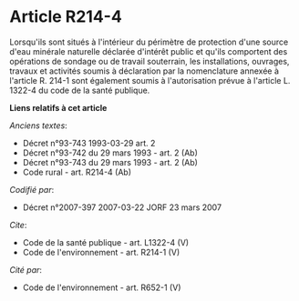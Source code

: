 # Article R214-4

Lorsqu'ils sont situés à l'intérieur du périmètre de protection d'une source d'eau minérale naturelle déclarée d'intérêt
public et qu'ils comportent des opérations de sondage ou de travail souterrain, les installations, ouvrages, travaux et
activités soumis à déclaration par la nomenclature annexée à l'article R. 214-1 sont également soumis à l'autorisation prévue
à l'article L. 1322-4 du code de la santé publique.

**Liens relatifs à cet article**

_Anciens textes_:

  - Décret n°93-743 1993-03-29 art. 2
  - Décret n°93-742 du 29 mars 1993 - art. 2 (Ab)
  - Décret n°93-743 du 29 mars 1993 - art. 2 (Ab)
  - Code rural - art. R214-4 (Ab)

_Codifié par_:

  - Décret n°2007-397 2007-03-22 JORF 23 mars 2007

_Cite_:

  - Code de la santé publique - art. L1322-4 (V)
  - Code de l'environnement - art. R214-1 (V)

_Cité par_:

  - Code de l'environnement - art. R652-1 (V)
